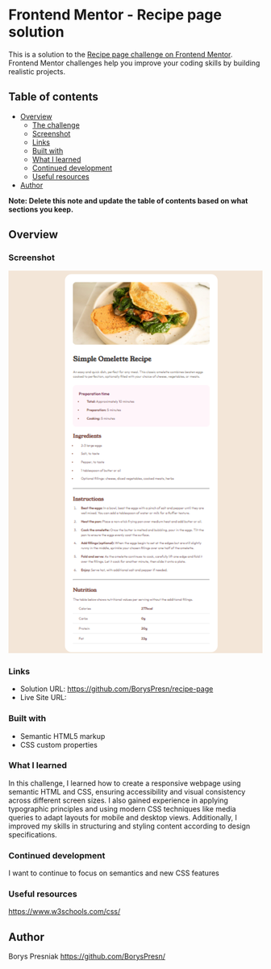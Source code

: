 # Frontend Mentor - Recipe page solution

This is a solution to the [Recipe page challenge on Frontend Mentor](https://www.frontendmentor.io/challenges/recipe-page-KiTsR8QQKm). Frontend Mentor challenges help you improve your coding skills by building realistic projects. 

## Table of contents

- [Overview](#overview)
  - [The challenge](#the-challenge)
  - [Screenshot](#screenshot)
  - [Links](#links)
  - [Built with](#built-with)
  - [What I learned](#what-i-learned)
  - [Continued development](#continued-development)
  - [Useful resources](#useful-resources)
- [Author](#author)

**Note: Delete this note and update the table of contents based on what sections you keep.**

## Overview

### Screenshot

![](./screenshot.jpg)

### Links

- Solution URL: https://github.com/BorysPresn/recipe-page
- Live Site URL: 


### Built with

- Semantic HTML5 markup
- CSS custom properties

### What I learned
In this challenge, I learned how to create a responsive webpage using semantic HTML and CSS, ensuring accessibility and visual consistency across different screen sizes. I also gained experience in applying typographic principles and using modern CSS techniques like media queries to adapt layouts for mobile and desktop views. Additionally, I improved my skills in structuring and styling content according to design specifications.

### Continued development

I want to continue to focus on semantics and new CSS features

### Useful resources

https://www.w3schools.com/css/


## Author
Borys Presniak
https://github.com/BorysPresn/





